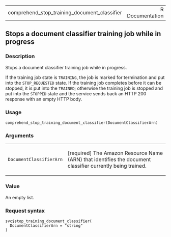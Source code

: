 <table style="width: 100%;">
<tbody>
<tr class="odd">
<td>comprehend_stop_training_document_classifier</td>
<td style="text-align: right;">R Documentation</td>
</tr>
</tbody>
</table>

## Stops a document classifier training job while in progress

### Description

Stops a document classifier training job while in progress.

If the training job state is `TRAINING`, the job is marked for
termination and put into the `STOP_REQUESTED` state. If the training job
completes before it can be stopped, it is put into the `TRAINED`;
otherwise the training job is stopped and put into the `STOPPED` state
and the service sends back an HTTP 200 response with an empty HTTP body.

### Usage

    comprehend_stop_training_document_classifier(DocumentClassifierArn)

### Arguments

<table>
<colgroup>
<col style="width: 35%" />
<col style="width: 65%" />
</colgroup>
<tbody>
<tr class="odd">
<td><code
id="comprehend_stop_training_document_classifier_:_DocumentClassifierArn">DocumentClassifierArn</code></td>
<td><p>[required] The Amazon Resource Name (ARN) that identifies the
document classifier currently being trained.</p></td>
</tr>
</tbody>
</table>

### Value

An empty list.

### Request syntax

    svc$stop_training_document_classifier(
      DocumentClassifierArn = "string"
    )
